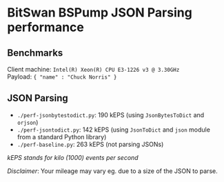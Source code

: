 # BitSwan BSPump JSON Parsing performance


## Benchmarks

Client machine: `Intel(R) Xeon(R) CPU E3-1226 v3 @ 3.30GHz`  
Payload:  `{ "name" : "Chuck Norris" }`  


## JSON Parsing

 * `./perf-jsonbytestodict.py`: 190 kEPS (using `JsonBytesToDict` and `orjson`)
 * `./perf-jsontodict.py`: 142 kEPS (using `JsonToDict` and `json` module from a standard Python library)
 * `./perf-baseline.py`: 263 kEPS (not parsing JSONs)


*kEPS stands for kilo (1000) events per second*

_Disclaimer_: Your mileage may vary eg. due to a size of the JSON to parse.
